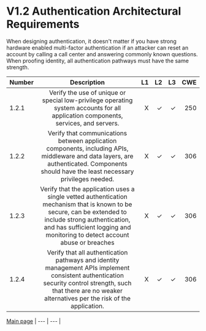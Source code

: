 # V1.2 Authentication Architectural Requirements
When designing authentication, it doesn't matter if you have strong hardware enabled multi-factor authentication if an attacker can reset an account by calling a call center and answering commonly known questions. When proofing identity, all authentication pathways must have the same strength.


| Number       | Description     | L1    		| L2         | L3 		   | CWE		|
| :------------- | :----------: | -----------: | -----------:|-----------:| -----------:|
| 1.2.1 | Verify the use of unique or special low-privilege operating system accounts for all application components, services, and servers.| X	 | ✓   | ✓   | 250 |
|  1.2.2 | Verify that communications between application components, including APIs, middleware and data layers, are authenticated. Components should have the least necessary privileges needed. | X	 | ✓   | ✓   | 306 |
|  1.2.3 | Verify that the application uses a single vetted authentication mechanism that is known to be secure, can be extended to include strong authentication, and has sufficient logging and monitoring to detect account abuse or breaches| X	 | ✓   | ✓   | 306 |
|  1.2.4 | Verify that all authentication pathways and identity management APIs implement consistent authentication security control strength, such that there are no weaker alternatives per the risk of the application. | X	 | ✓   | ✓   | 306 |

[Main page](../README.md) 
| --- | --- |

